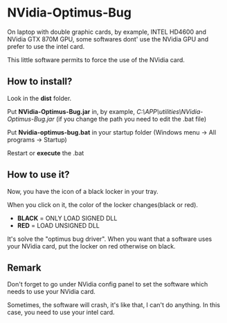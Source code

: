 # NVidia-Optimus-Bug 

On laptop with double graphic cards, by example, INTEL HD4600 and NVidia GTX 870M GPU, some softwares dont' use the NVidia GPU and prefer to use the intel card.
 
This little software permits to force the use of the NVidia card.

## How to install?
Look in the **dist** folder.

Put **NVidia-Optimus-Bug.jar** in, by example, *C:\APP\utilities\NVidia-Optimus-Bug.jar* (if you change the path you need to edit the .bat file)

Put **Nvidia-optimus-bug.bat** in your startup folder (Windows menu -> All programs -> Startup)

Restart or **execute** the .bat

## How to use it?

Now, you have the icon of a black locker in your tray. 

When you click on it, the color of the locker changes(black or red).

- **BLACK** = ONLY LOAD SIGNED DLL
- **RED** = LOAD UNSIGNED DLL

It's solve the "optimus bug driver". When you want that a software uses your NVidia card, put the locker on red otherwise on black. 

## Remark
Don't forget to go under NVidia config panel to set the software which needs to use your NVidia card.

Sometimes, the software will crash, it's like that, I can't do anything. In this case, you need to use your intel card. 